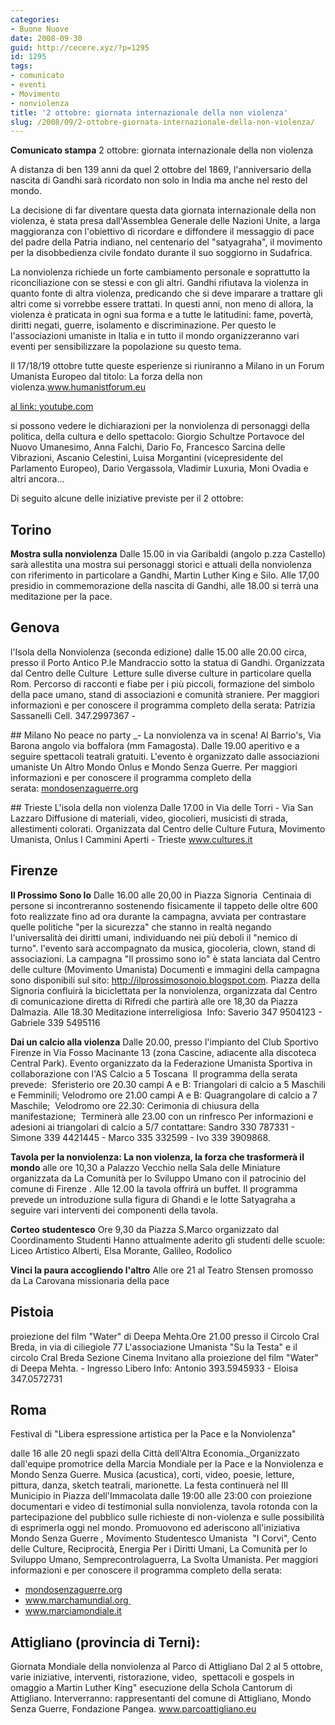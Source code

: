 ```yaml
---
categories:
- Buone Nuove
date: 2008-09-30
guid: http://cecere.xyz/?p=1295
id: 1295
tags:
- comunicato
- eventi
- Movimento
- nonviolenza
title: '2 ottobre: giornata internazionale della non violenza'
slug: /2008/09/2-ottobre-giornata-internazionale-della-non-violenza/
---
```


**Comunicato stampa**
2 ottobre: giornata internazionale della non violenza

A distanza di ben 139 anni da quel 2 ottobre del 1869, l'anniversario della nascita di Gandhi sarà ricordato non solo in India ma anche nel resto del mondo.

La decisione di far diventare questa data giornata internazionale della non violenza, è stata presa dall'Assemblea Generale delle Nazioni Unite, a larga maggioranza con l'obiettivo di ricordare e diffondere il messaggio di pace del padre della Patria indiano, nel centenario del "satyagraha", il movimento per la disobbedienza civile fondato durante il suo soggiorno in Sudafrica.

La nonviolenza richiede un forte cambiamento personale e soprattutto la riconciliazione con se stessi e con gli altri. Gandhi rifiutava la violenza in quanto fonte di altra violenza, predicando che si deve imparare a trattare gli altri come si vorrebbe essere trattati. In questi anni, non meno di allora, la violenza è praticata in ogni sua forma e a tutte le latitudini: fame, povertà, diritti negati, guerre, isolamento e discriminazione. Per questo le l'associazioni umaniste in Italia e in tutto il mondo organizzeranno vari eventi per sensibilizzare la popolazione su questo tema.

Il 17/18/19 ottobre tutte queste esperienze si riuniranno a Milano in un Forum Umanista Europeo dal titolo: La forza della non violenza.<a href="http://www.humanistforum.eu/" target="_blank">www.humanistforum.eu</a>

<a href="http://it.youtube.com/EuropeForPeace" target="_self">al link: youtube.com</a>

si possono vedere le dichiarazioni per la nonviolenza di personaggi della politica, della cultura e dello spettacolo: Giorgio Schultze Portavoce del Nuovo Umanesimo, Anna Falchi, Dario Fo, Francesco Sarcina delle Vibrazioni, Ascanio Celestini, Luisa Morgantini (vicepresidente del Parlamento Europeo), Dario Vergassola, Vladimir Luxuria, Moni Ovadia e altri ancora…

Di seguito alcune delle iniziative previste per il 2 ottobre:

## Torino
**Mostra sulla nonviolenza**
Dalle 15.00 in via Garibaldi (angolo p.zza Castello) sarà allestita una mostra sui personaggi storici e attuali della nonviolenza con riferimento in particolare a Gandhi, Martin Luther King e Silo.
Alle 17,00 presidio in commemorazione della nascita di Gandhi, alle 18.00 si terrà una meditazione per la pace.

## Genova
l'Isola della Nonviolenza (seconda edizione)
dalle 15.00 alle 20.00 circa, presso il Porto Antico P.le Mandraccio sotto la statua di Gandhi.
Organizzata dal Centro delle Culture 
Letture sulle diverse culture in particolare quella Rom. Percorso di racconti e fiabe per i più piccoli, formazione del simbolo della pace umano, stand di associazioni e comunità straniere.
Per maggiori informazioni e per conoscere il programma completo della serata: Patrizia Sassanelli
Cell. 347.2997367 -

## Milano
No peace no party _- La nonviolenza va in scena!
Al Barrio's, Via Barona angolo via boffalora (mm Famagosta).
Dalle 19.00 aperitivo e a seguire spettacoli teatrali gratuiti. L'evento è organizzato dalle associazioni umaniste Un Altro Mondo Onlus e Mondo Senza Guerre. Per maggiori informazioni e per conoscere il programma completo della serata: <a href="http://www.mondosenzaguerre.org/" target="_blank">mondosenzaguerre.org</a> 

## Trieste
L'isola della non violenza
Dalle 17.00 in Via delle Torri - Via San Lazzaro
Diffusione di materiali, video, giocolieri, musicisti di strada, allestimenti colorati.
Organizzata dal Centro delle Culture Futura, Movimento Umanista, Onlus I Cammini Aperti - Trieste
<a href="http://www.cultures.it/attivita/2008/index.html" target="_blank">www.cultures.it</a> 

## Firenze
**Il Prossimo Sono Io**
Dalle 16.00 alle 20,00 in Piazza Signoria 
Centinaia di persone si incontreranno sostenendo fisicamente il tappeto delle oltre 600 foto realizzate fino ad ora durante la campagna, avviata per contrastare quelle politiche "per la sicurezza" che stanno in realtà negando l'universalità dei diritti umani, individuando nei più deboli il "nemico di turno".
l'evento sarà accompagnato da musica, giocoleria, clown, stand di associazioni.
La campagna "Il prossimo sono io" è stata lanciata dal Centro delle culture (Movimento Umanista) Documenti e immagini della campagna sono disponibili sul sito: <a href="http://ilprossimosonoio.blogspot.com/">http://ilprossimosonoio.blogspot.com</a>.
Piazza della Signoria confluirà la biciclettata per la nonviolenza, organizzata dal Centro di comunicazione diretta di Rifredi che partirà alle ore 18,30 da Piazza Dalmazia.
Alle 18.30 Meditazione interreligiosa 
Info: Saverio 347 9504123 - Gabriele 339 5495116

**Dai un calcio alla violenza**
Dalle 20.00, presso l'impianto del Club Sportivo Firenze in Via Fosso Macinante 13 (zona Cascine, adiacente alla discoteca Central Park).
Evento organizzato da la Federazione Umanista Sportiva in collaborazione con l'AS Calcio a 5 Toscana 
Il programma della serata prevede: 
Sferisterio ore 20.30 campi A e B: Triangolari di calcio a 5 Maschili e Femminili;
Velodromo ore 21.00 campi A e B: Quagrangolare di calcio a 7 Maschile; 
Velodromo ore 22.30: Cerimonia di chiusura della manifestazione; 
Terminerà alle 23.00 con un rinfresco
Per informazioni e adesioni ai triangolari di calcio a 5/7 contattare: Sandro 330 787331 - Simone 339 4421445 - Marco 335 332599 - Ivo 339 3909868.

**Tavola per la nonviolenza: La non violenza, la forza che trasformerà il mondo**
alle ore 10,30 a Palazzo Vecchio nella Sala delle Miniature organizzata da La Comunità per lo Sviluppo Umano con il patrocinio del comune di Firenze . Alle 12.00 la tavola offrirà un buffet. Il programma prevede un introduzione sulla figura di Ghandi e le lotte Satyagraha a seguire
vari interventi dei componenti della tavola. 

**Corteo studentesco**
Ore 9,30 da Piazza S.Marco organizzato dal Coordinamento Studenti
Hanno attualmente aderito gli studenti delle scuole: Liceo Artistico Alberti, Elsa Morante, Galileo, Rodolico

**Vinci la paura accogliendo l'altro**
Alle ore 21 al Teatro Stensen promosso da La Carovana missionaria della pace

## Pistoia
proiezione del film "Water" di Deepa Mehta.Ore 21.00 presso il Circolo Cral Breda, in via di ciliegiole 77
L'associazione Umanista "Su la Testa" e il circolo Cral Breda Sezione Cinema Invitano alla proiezione del film "Water" di Deepa Mehta. - Ingresso Libero
Info: Antonio 393.5945933 - Eloisa 347.0572731 

## Roma
Festival di "Libera espressione artistica per la Pace e la Nonviolenza"

dalle 16 alle 20 negli spazi della Città dell'Altra Economia._Organizzato dall'equipe promotrice della Marcia Mondiale per la Pace e la Nonviolenza e Mondo Senza Guerre.
Musica (acustica), corti, video, poesie, letture, pittura, danza, sketch teatrali, marionette.
La festa continuerà nel III Municipio in Piazza dell'Immacolata dalle 19:00 alle 23:00 con proiezione documentari e video di testimonial sulla nonviolenza, tavola rotonda con la partecipazione del pubblico sulle richieste di non-violenza e sulle possibilità di esprimerla oggi nel mondo.
Promuovono ed aderiscono all'iniziativa  Mondo Senza Guerre , Movimento Studentesco Umanista  "I Corvi", Cento delle Culture, Reciprocità, Energia Per i Diritti Umani, La Comunità per lo Sviluppo Umano, Semprecontrolaguerra, La Svolta Umanista.
Per maggiori informazioni e per conoscere il programma completo della serata:
- <a href="http://www.mondosenzaguerre.org/" target="_blank">mondosenzaguerre.org</a>
- <a href="http://www.marchamundial.org/" target="_self">www.marchamundial.org </a>
- <a href="http://www.marciamondiale.org/" target="_self">www.marciamondiale.it</a> 
              
## Attigliano (provincia di Terni):
Giornata Mondiale della nonviolenza al Parco di Attigliano
Dal 2 al 5 ottobre, varie iniziative, interventi, ristorazione, video,  spettacoli e gospels in omaggio a Martin Luther King" esecuzione della Schola Cantorum di Attigliano. Interverranno: rappresentanti del comune di Attigliano, Mondo Senza Guerre, Fondazione Pangea.
<a href="http://www.parcoattigliano.eu/" target="_blank">www.parcoattigliano.eu</a>